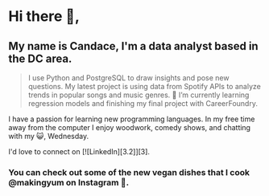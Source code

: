 # Hi there 👋, 

## My name is Candace, I'm a data analyst based in the DC area. 
>I use Python and PostgreSQL to draw insights and pose new questions. 
My latest project is using data from Spotify APIs to analyze trends in popular songs and music genres. 
🌱 I’m currently learning regression models and finishing my final project with CareerFoundry.

I have a passion for learning new programming languages. In my free time away from the computer I enjoy woodwork, comedy shows, and chatting with my :smiley_cat:, Wednesday.

I'd love to connect on [![LinkedIn][3.2]][3].
### You can check out some of the new vegan dishes that I cook @makingyum on Instagram :avocado:. 

<!--Icons-->
[2]: https://www.linkedin.com/in/candaceavbailey/
<!--
**candaceavbailey/candaceavbailey** is a ✨ _special_ ✨ repository because its `README.md` (this file) appears on your GitHub profile.

Here are some ideas to get you started:

- 🔭 I’m currently working on ...
- 🌱 I’m currently learning ...
- 👯 I’m looking to collaborate on ...
- 🤔 I’m looking for help with ...
- 💬 Ask me about ...
- 📫 How to reach me: ...
- 😄 Pronouns: ...
- ⚡ Fun fact: ...
-->
